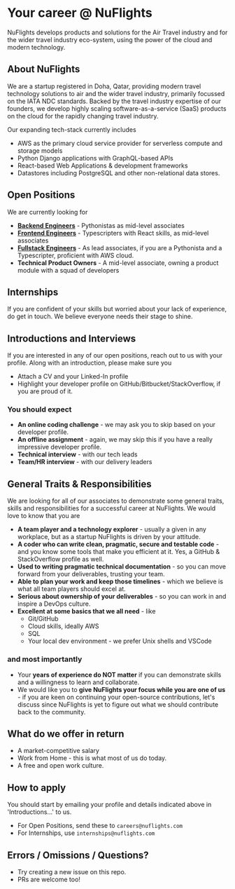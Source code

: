 # Your career @ NuFlights
NuFlights develops products and solutions for the Air Travel industry and for the wider travel industry eco-system, using the power of the cloud and modern technology. 

## About NuFlights
We are a startup registered in Doha, Qatar, providing modern travel technology solutions to air and the wider travel industry, primarily focussed on the IATA NDC standards. Backed by the travel industry expertise of our founders, we develop highly scaling software-as-a-service (SaaS) products on the cloud for the rapidly changing travel industry.

Our expanding tech-stack currently includes
* AWS as the primary cloud service provider for serverless compute and storage models
* Python Django applications with GraphQL-based APIs
* React-based Web Applications & development frameworks
* Datastores including PostgreSQL and other non-relational data stores.

## Open Positions
We are currently looking for

* [**Backend Engineers**](https://github.com/NuFlights/careers/blob/main/open-positions/pythonista.md) - Pythonistas as mid-level associates
* [**Frontend Engineers**](https://github.com/NuFlights/careers/blob/main/open-positions/react-typescripter.md) - Typescripters with React skills, as mid-level associates
* [**Fullstack Engineers**](https://github.com/NuFlights/careers/blob/main/open-positions/full-stack-engineer.md) - As lead associates, if you are a Pythonista and a Typescripter, proficient with AWS cloud.
* **Technical Product Owners** - A mid-level associate, owning a product module with a squad of developers

## Internships
If you are confident of your skills but worried about your lack of experience, do get in touch. We believe everyone needs their stage to shine.

## Introductions and Interviews
If you are interested in any of our open positions, reach out to us with your profile. Along with an introduction, please make sure you
* Attach a CV and your Linked-In profile
* Highlight your developer profile on GitHub/Bitbucket/StackOverflow, if you are proud of it.

### You should expect
* **An online coding challenge** - we may ask you to skip based on your developer profile.
* **An offline assignment** - again, we may skip this if you have a really impressive developer profile.
* **Technical interview** - with our tech leads
* **Team/HR interview** - with our delivery leaders

## General Traits & Responsibilities
We are looking for all of our associates to demonstrate some general traits, skills and responsibilities for a successful career at NuFlights. We would love to know that you are
* **A team player and a technology explorer** - usually a given in any workplace, but as a startup NuFlights is driven by your attitude. 
* **A coder who can write clean, pragmatic, secure and testable code** - and you know some tools that make you efficient at it. Yes, a GitHub & StackOverflow profile as well.
* **Used to writing pragmatic technical documentation** - so you can move forward from your deliverables, trusting your team.
* **Able to plan your work and keep those timelines** - which we believe is what all team players should excel at.
* **Serious about ownership of your deliverables** - so you can work in and inspire a DevOps culture.
* **Excellent at some basics that we all need** - like
  * Git/GitHub
  * Cloud skills, ideally AWS
  * SQL
  * Your local dev environment - we prefer Unix shells and VSCode

### and most importantly
* Your **years of experience do NOT matter** if you can demonstrate skills and a willingness to learn and collaborate.
* We would like you to **give NuFlights your focus while you are one of us** - if you are keen on continuing your open-source contributions, let's discuss since NuFlights is yet to figure out what we should contribute back to the community.

## What do we offer in return
* A market-competitive salary
* Work from Home - this is what most of us do today.
* A free and open work culture.

## How to apply
You should start by emailing your profile and details indicated above in 'Introductions...' to us.

* For Open Positions, send these to `careers@nuflights.com`
* For Internships, use  `internships@nuflights.com`

## Errors / Omissions / Questions?
* Try creating a new issue on this repo.
* PRs are welcome too!